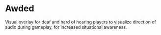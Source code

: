 # Awded
Visual overlay for deaf and hard of hearing players to visualize direction of audio during gameplay, for increased situational awareness.
